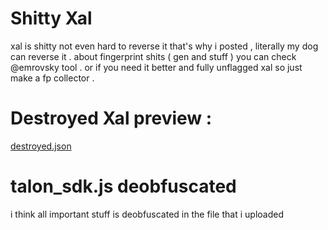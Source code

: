 # Shitty Xal
xal is shitty not even hard to reverse it that's why i posted , literally my dog can reverse it . 
about fingerprint shits ( gen and stuff )  you can check @emrovsky tool . or if you need it better and fully unflagged xal so just make a fp collector . 

# Destroyed Xal preview : 
[destroyed.json](https://github.com/Exploited7/epic-games-xal-reverse/files/15382206/destroyed.json)

# talon_sdk.js deobfuscated 
i think all important stuff is deobfuscated in the file that i uploaded

